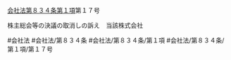 [会社法第８３４条第１項](会社法＿＿＿＿第８３４条第１項)第１７号

株主総会等の決議の取消しの訴え　当該株式会社


#会社法
#会社法/第８３４条
#会社法/第８３４条/第１項
#会社法/第８３４条/第１項/第１７号
